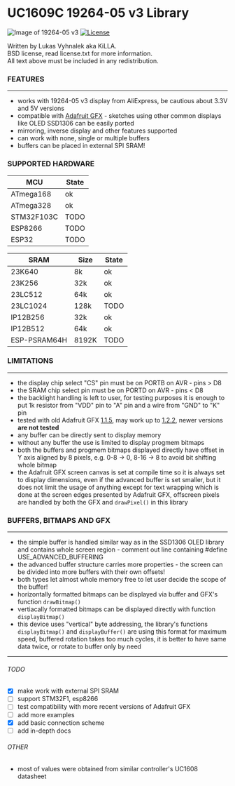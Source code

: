 # UC1609C 19264-05 v3 Library
![Image of 19264-05 v3](https://raw.githubusercontent.com/KiLLAAA/LCD_UC1609/master/images/19264-05_v3.jpg)
[![License](https://img.shields.io/badge/License-BSD%202--Clause-orange.svg)](https://opensource.org/licenses/BSD-2-Clause)

Written by Lukas Vyhnalek aka KiLLA.<br/>
BSD license, read license.txt for more information.<br/>
All text above must be included in any redistribution.<br/>

### FEATURES

---

- works with 19264-05 v3 display from AliExpress, be cautious about 3.3V and 5V versions
- compatible with [Adafruit GFX](https://github.com/adafruit/Adafruit-GFX-Library) - sketches using other common displays like OLED SSD1306 can be easily ported
- mirroring, inverse display and other features supported
- can work with none, single or multiple buffers
- buffers can be placed in external SPI SRAM!

### SUPPORTED HARDWARE
| MCU | State |
| --- | --- |
| ATmega168 | ok |
| ATmega328 | ok |
| STM32F103C | TODO |
| ESP8266 | TODO |
| ESP32 | TODO |

| SRAM | Size | State |
| --- | --- | --- |
| 23K640 | 8k | ok |
| 23K256 | 32k | ok |
| 23LC512 | 64k | ok |
| 23LC1024 | 128k | TODO |
| IP12B256 | 32k | ok |
| IP12B512 | 64k | ok |
| ESP-PSRAM64H | 8192K | TODO |

### LIMITATIONS

---

- the display chip select "CS" pin must be on PORTB on AVR - pins > D8
- the SRAM chip select pin must be on PORTD on AVR - pins < D8
- the backlight handling is left to user, for testing purposes it is enough to put 1k resistor from "VDD" pin to "A" pin and a wire from "GND" to "K" pin
- tested with old Adafruit GFX [1.1.5](https://github.com/adafruit/Adafruit-GFX-Library/tree/v1.1.5), may work up to [1.2.2](https://github.com/adafruit/Adafruit-GFX-Library/tree/1.2.2), newer versions **are not tested**
- any buffer can be directly sent to display memory
- without any buffer the use is limited to display progmem bitmaps
- both the buffers and progmem bitmaps displayed directly have offset in Y axis aligned by 8 pixels, e.g. 0-8 -> 0, 8-16 -> 8 to avoid bit shifting whole bitmap
- the Adafruit GFX screen canvas is set at compile time so it is always set to display dimensions, even if the advanced buffer is set smaller, but it does not limit the usage of anything except for text wrapping which is done at the screen edges presented by Adafruit GFX, offscreen pixels are handled by both the GFX and `drawPixel()` in this library

### BUFFERS, BITMAPS AND GFX

---

- the simple buffer is handled similar way as in the SSD1306 OLED library and contains whole screen region - comment out line containing #define USE_ADVANCED_BUFFERING
- the advanced buffer structure carries more properties - the screen can be divided into more buffers with their own offsets!
- both types let almost whole memory free to let user decide the scope of the buffer!
- horizontally formatted bitmaps can be displayed via buffer and GFX's function `drawBitmap()`
- vertiacally formatted bitmaps can be displayed directly with function `displayBitmap()`
- this device uses "vertical" byte addressing, the library's functions `displayBitmap()` and `displayBuffer()` are using this format for maximum speed, buffered rotation takes too much cycles, it is better to have same data twice, or rotate to buffer only by need

---

###### TODO
- [x] make work with external SPI SRAM
- [ ] support STM32F1, esp8266
- [ ] test compatibility with more recent versions of Adafruit GFX
- [ ] add more examples
- [x] add basic connection scheme
- [ ] add in-depth docs

###### OTHER
- most of values were obtained from similar controller's UC1608 datasheet
